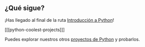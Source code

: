 ## ¿Qué sigue?

¡Has llegado al final de la ruta [Introducción a Python](https://projects.raspberrypi.org/en/pathways/python-intro)!

[[[python-coolest-projects]]]

Puedes explorar nuestros otros [proyectos de Python](https://projects.raspberrypi.org/en/projects?software%5B%5D=python) y probarlos.
